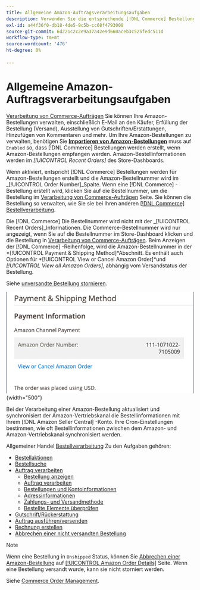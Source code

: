 ```yaml
---
title: Allgemeine Amazon-Auftragsverarbeitungsaufgaben
description: Verwenden Sie die entsprechende [!DNL Commerce] Bestellungen, die für Amazon-Bestellungen erstellt wurden, um die Bestellaktivität und -verarbeitung im [!UICONTROL Commerce] Admin.
exl-id: a44f36f0-db18-4de5-9c5b-cc68f4793008
source-git-commit: 6d221c2c2e9a37a42e9d660aceb3c525fedc511d
workflow-type: tm+mt
source-wordcount: '476'
ht-degree: 0%

---
```


# Allgemeine Amazon-Auftragsverarbeitungsaufgaben

[Verarbeitung von Commerce-Aufträgen](https://experienceleague.adobe.com/docs/commerce-admin/stores-sales/order-management/orders/order-processing.html#process-an-order) Sie können Ihre Amazon-Bestellungen verwalten, einschließlich E-Mail an den Käufer, Erfüllung der Bestellung (Versand), Ausstellung von Gutschriften/Erstattungen, Hinzufügen von Kommentaren und mehr. Um Ihre Amazon-Bestellungen zu verwalten, benötigen Sie [**Importieren von Amazon-Bestellungen**](./order-settings.md) muss auf `Enabled` so, dass [!DNL Commerce] Bestellungen werden erstellt, wenn Amazon-Bestellungen empfangen werden. Amazon-Bestellinformationen werden im *[!UICONTROL Recent Orders]* des Store-Dashboards.

Wenn aktiviert, entspricht [!DNL Commerce] Bestellungen werden für Amazon-Bestellungen erstellt und die Amazon-Bestellnummer wird im _[!UICONTROL Order Number]_Spalte. Wenn eine [!DNL Commerce] -Bestellung erstellt wird, klicken Sie auf die Bestellnummer, um die Bestellung im [Verarbeitung von Commerce-Aufträgen](https://experienceleague.adobe.com/docs/commerce-admin/stores-sales/order-management/orders/order-processing.html#process-an-order) Seite. Sie können die Bestellung so verwalten, wie Sie sie bei Ihren anderen [[!DNL Commerce] Bestellverarbeitung](https://experienceleague.adobe.com/docs/commerce-admin/stores-sales/order-management/orders/order-processing.html#process-an-order).

Die [!DNL Commerce] Die Bestellnummer wird nicht mit der _[!UICONTROL Recent Orders]_Informationen. Die Commerce-Bestellnummer wird nur angezeigt, wenn Sie auf die Bestellnummer im Store-Dashboard klicken und die Bestellung in [Verarbeitung von Commerce-Aufträgen](https://experienceleague.adobe.com/docs/commerce-admin/stores-sales/order-management/orders/order-processing.html#process-an-order). Beim Anzeigen der [!DNL Commerce] -Reihenfolge, wird die Amazon-Bestellnummer in der *[!UICONTROL Payment & Shipping Method]*Abschnitt. Es enthält auch Optionen für *[!UICONTROL View or Cancel Amazon Order]*und *[!UICONTROL View all Amazon Orders]*, abhängig vom Versandstatus der Bestellung.

Siehe [unversandte Bestellung stornieren](./cancel-unshipped-order.md).

![Amazon-Bestellinformationen in Commerce-Reihenfolge](assets/amazon-order-number-payment-info.png){width="500"}

Bei der Verarbeitung einer Amazon-Bestellung aktualisiert und synchronisiert der Amazon-Vertriebskanal die Bestellinformationen mit Ihrem [!DNL Amazon Seller Central] -Konto. Ihre Cron-Einstellungen bestimmen, wie oft Bestellinformationen zwischen dem Amazon- und Amazon-Vertriebskanal synchronisiert werden.

Allgemeiner Handel [Bestellverarbeitung](https://experienceleague.adobe.com/docs/commerce-admin/stores-sales/order-management/orders/order-processing.html#process-an-order) Zu den Aufgaben gehören:

- [Bestellaktionen](https://experienceleague.adobe.com/docs/commerce-admin/stores-sales/order-management/orders/orders.html#actions)
- [Bestellsuche](https://experienceleague.adobe.com/docs/commerce-admin/stores-sales/order-management/orders/orders.html#order-search)
- [Auftrag verarbeiten](https://experienceleague.adobe.com/docs/commerce-admin/stores-sales/order-management/orders/order-processing.html#process-an-order)
   - [Bestellung anzeigen](https://experienceleague.adobe.com/docs/commerce-admin/stores-sales/order-management/orders/order-processing.html#process-an-order#view-an-order)
   - [Auftrag verarbeiten](https://experienceleague.adobe.com/docs/commerce-admin/stores-sales/order-management/orders/order-processing.html#process-an-order#process-an-order)
   - [Bestellungen und Kontoinformationen](https://experienceleague.adobe.com/docs/commerce-admin/stores-sales/order-management/orders/order-processing.html#process-an-order#order-and-account-information)
   - [Adressinformationen](https://experienceleague.adobe.com/docs/commerce-admin/stores-sales/order-management/orders/order-processing.html#process-an-order#address-information)
   - [Zahlungs- und Versandmethode](https://experienceleague.adobe.com/docs/commerce-admin/stores-sales/order-management/orders/order-processing.html#process-an-order#payment--shipping-method)
   - [Bestellte Elemente überprüfen](https://experienceleague.adobe.com/docs/commerce-admin/stores-sales/order-management/orders/order-processing.html#process-an-order#review-items-ordered)
- [Gutschrift/Rückerstattung](https://experienceleague.adobe.com/docs/commerce-admin/stores-sales/order-management/credit-memos/credit-memo-create.html)
- [Auftrag ausführen/versenden](https://experienceleague.adobe.com/docs/commerce-admin/stores-sales/order-management/shipments.html#create-a-shipment)
- [Rechnung erstellen](https://experienceleague.adobe.com/docs/commerce-admin/stores-sales/order-management/invoices.html#create-an-invoice)
- [Abbrechen einer nicht versandten Bestellung](./cancel-unshipped-order.md)

>[!NOTE]
>
>Wenn eine Bestellung in `Unshipped` Status, können Sie [Abbrechen einer Amazon-Bestellung](./cancel-unshipped-order.md) auf [[!UICONTROL Amazon Order Details]](./amazon-order-details.md) Seite. Wenn eine Bestellung versandt wurde, kann sie nicht storniert werden.

Siehe [Commerce Order Management](https://experienceleague.adobe.com/docs/commerce-admin/stores-sales/introduction.html#order-management-and-operations).
